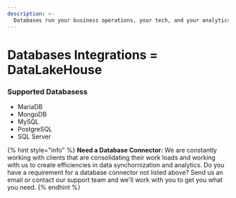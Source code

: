 ```yaml
---
description: >-
  Databases run your business operations, your tech, and your analytics. DataLakeHouse focuses on specific databases to bring you quick value in a short time to confidently synchronize or replicate data, so you don't have to waste time building or maintaining your own data pipeline solution; you can focus on more important task, right?
---
```


# Databases Integrations = DataLakeHouse

### Supported Databasess

* MariaDB
* MongoDB
* MySQL
* PostgreSQL
* SQL Server

{% hint style="info" %}
**Need a Database Connector:** We are constantly working with clients that are consolidating their work loads and working with us to create efficiencies in data synchornization and analytics. Do you have a requirement for a database connector not listed above? Send us an email or contact our support team and we'll work with you to get you what you need.
{% endhint %}
